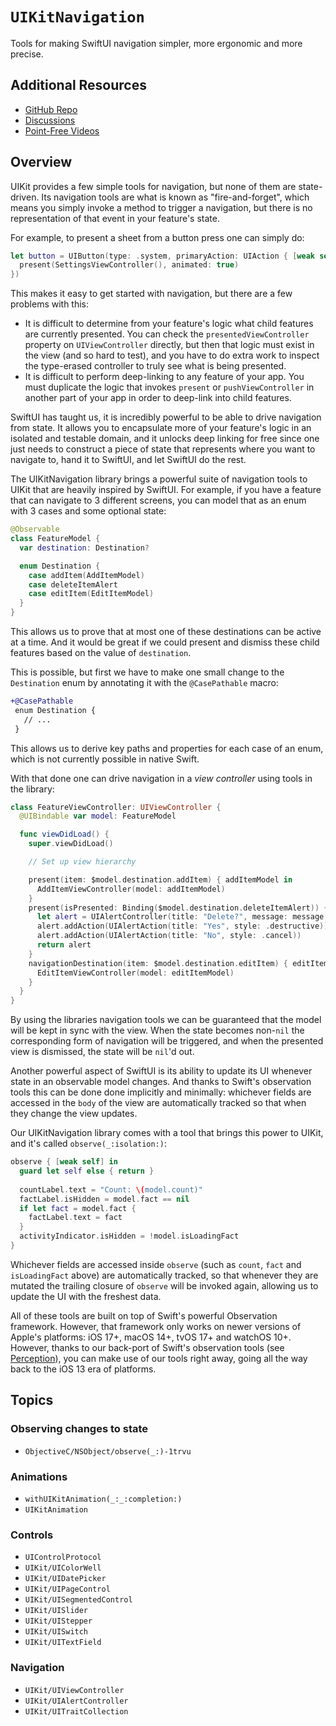 # ``UIKitNavigation``

Tools for making SwiftUI navigation simpler, more ergonomic and more precise.

## Additional Resources

- [GitHub Repo](https://github.com/pointfreeco/swift-navigation)
- [Discussions](https://github.com/pointfreeco/swift-navigation/discussions)
- [Point-Free Videos](https://www.pointfree.co/collections/ukit)

## Overview

UIKit provides a few simple tools for navigation, but none of them are state-driven. Its navigation
tools are what is known as "fire-and-forget", which means you simply invoke a method to trigger
a navigation, but there is no representation of that event in your feature's state.


For example, to present a sheet from a button press one can simply do:

```swift
let button = UIButton(type: .system, primaryAction: UIAction { [weak self] _ in
  present(SettingsViewController(), animated: true)
})
```

This makes it easy to get started with navigation, but there are a few problems with this:

* It is difficult to determine from your feature's logic what child features are currently 
presented. You can check the `presentedViewController` property on `UIViewController` directly, 
but then that logic must exist in the view (and so hard to test), and you have to do extra work
to inspect the type-erased controller to truly see what is being presented.
* It is difficult to perform deep-linking to any feature of your app. You must duplicate the 
logic that invokes `present` or `pushViewController` in another part of your app in order to
deep-link into child features.

SwiftUI has taught us, it is incredibly powerful to be able to drive navigation from state. It 
allows you to encapsulate more of your feature's logic in an isolated and testable domain, and it 
unlocks deep linking for free since one just needs to construct a piece of state that represents 
where you want to navigate to, hand it to SwiftUI, and let SwiftUI do the rest.

The UIKitNavigation library brings a powerful suite of navigation tools to UIKit that are heavily
inspired by SwiftUI. For example, if you have a feature that can navigate to 3 different screens,
you can model that as an enum with 3 cases and some optional state: 

```swift
@Observable
class FeatureModel {
  var destination: Destination?

  enum Destination {
    case addItem(AddItemModel)
    case deleteItemAlert
    case editItem(EditItemModel)
  }
}
```

This allows us to prove that at most one of these destinations can be active at a time. And it
would be great if we could present and dismiss these child features based on the value of
`destination`. 

This is possible, but first we have to make one small change to the `Destination` enum by annotating
it with the `@CasePathable` macro:

```diff
+@CasePathable
 enum Destination {
   // ...
 }
```

This allows us to derive key paths and properties for each case of an enum, which is not currently
possible in native Swift.

With that done one can drive navigation in a _view controller_ using tools in the library: 

```swift
class FeatureViewController: UIViewController {
  @UIBindable var model: FeatureModel

  func viewDidLoad() {
    super.viewDidLoad()

    // Set up view hierarchy

    present(item: $model.destination.addItem) { addItemModel in
      AddItemViewController(model: addItemModel)
    }
    present(isPresented: Binding($model.destination.deleteItemAlert)) {
      let alert = UIAlertController(title: "Delete?", message: message, preferredStyle: .alert)
      alert.addAction(UIAlertAction(title: "Yes", style: .destructive))
      alert.addAction(UIAlertAction(title: "No", style: .cancel))
      return alert
    }
    navigationDestination(item: $model.destination.editItem) { editItemModel in
      EditItemViewController(model: editItemModel)
    }
  }
}
```

By using the libraries navigation tools we can be guaranteed that the model will be kept in sync
with the view. When the state becomes non-`nil` the corresponding form of navigation will be 
triggered, and when the presented view is dismissed, the state will be `nil`'d out.

Another powerful aspect of SwiftUI is its ability to update its UI whenever state in an observable
model changes. And thanks to Swift's observation tools this can be done done implicitly and 
minimally: whichever fields are accessed in the `body` of the view are automatically tracked 
so that when they change the view updates.

Our UIKitNavigation library comes with a tool that brings this power to UIKit, and it's called
``observe(_:isolation:)``:

```swift
observe { [weak self] in
  guard let self else { return }
  
  countLabel.text = "Count: \(model.count)"
  factLabel.isHidden = model.fact == nil 
  if let fact = model.fact {
    factLabel.text = fact
  }
  activityIndicator.isHidden = !model.isLoadingFact
}
```

Whichever fields are accessed inside `observe` (such as `count`, `fact` and `isLoadingFact` above)
are automatically tracked, so that whenever they are mutated the trailing closure of `observe`
will be invoked again, allowing us to update the UI with the freshest data.

All of these tools are built on top of Swift's powerful Observation framework. However, that 
framework only works on newer versions of Apple's platforms: iOS 17+, macOS 14+, tvOS 17+ and
watchOS 10+. However, thanks to our back-port of Swift's observation tools (see 
[Perception](http://github.com/pointfreeco/swift-perception)), you can make use of our tools 
right away, going all the way back to the iOS 13 era of platforms.


## Topics

### Observing changes to state

- ``ObjectiveC/NSObject/observe(_:)-1trvu``

### Animations

- ``withUIKitAnimation(_:_:completion:)``
- ``UIKitAnimation``

### Controls

- ``UIControlProtocol``
- ``UIKit/UIColorWell``
- ``UIKit/UIDatePicker``
- ``UIKit/UIPageControl``
- ``UIKit/UISegmentedControl``
- ``UIKit/UISlider``
- ``UIKit/UIStepper``
- ``UIKit/UISwitch``
- ``UIKit/UITextField``

### Navigation

- ``UIKit/UIViewController``
- ``UIKit/UIAlertController``
- ``UIKit/UITraitCollection``
